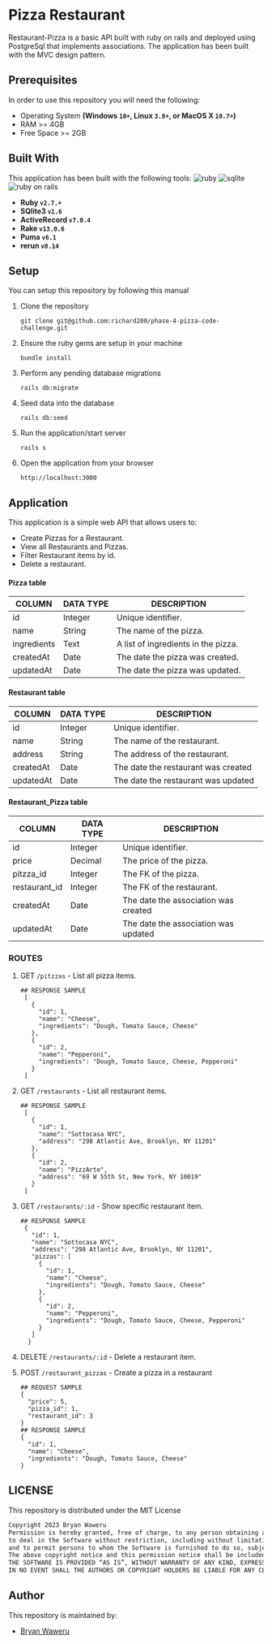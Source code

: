 # Pizza Restaurant
Restaurant-Pizza is a basic API built with ruby on rails and deployed using PostgreSql that implements associations.
The application has been built with the MVC design pattern.
## Prerequisites
In order to use this repository you will need the following:
- Operating System **(Windows `10+`, Linux `3.8+`, or MacOS X `10.7+`)**
- RAM >= 4GB
- Free Space >= 2GB
## Built With
This application has been built with the following tools:
![ruby](https://img.shields.io/badge/Ruby-CC342D?style=for-the-badge&logo=ruby&logoColor=white)
![sqlite](https://img.shields.io/badge/SQLite-07405E?style=for-the-badge&logo=sqlite&logoColor=white)
![ruby on rails](https://img.shields.io/badge/Ruby_on_Rails-CC0000?style=for-the-badge&logo=ruby-on-rails&logoColor=white)
- **Ruby `v2.7.+`**
- **SQlite3 `v1.6`**
- **ActiveRecord `v7.0.4`**
- **Rake `v13.0.6`**
- **Puma `v6.1`**
- **rerun `v0.14`**
## Setup
You can setup this repository by following this manual
1. Clone the repository
    ```{shell}
   git clone git@github.com:richard200/phase-4-pizza-code-challenge.git
   ```
2. Ensure the ruby gems are setup in your machine
    ```{shell}
   bundle install
   ```
3. Perform any pending database migrations
   ```{shell}
   rails db:migrate
   ```
4. Seed data into the database
   ```{shell}
   rails db:seed
   ```
5. Run the application/start server
    ```{shell}
    rails s
    ```
5. Open the application from your browser
    ```
   http://localhost:3000
   ```
## Application
This application is a simple web API that allows users to:
- Create Pizzas for a Restaurant.
- View all Restaurants and Pizzas.
- Filter Restaurant items by id.
- Delete a restaurant.
#### Pizza table
| COLUMN      | DATA TYPE                                       | DESCRIPTION                         |
|-------------|-------------------------------------------------|-------------------------------------|
| id          | Integer                                         | Unique identifier.                  |
| name        | String                                          | The name of the pizza.              |
| ingredients | Text                                            | A list of ingredients in the pizza. |
| createdAt   | Date                                            | The date the pizza was created.     |
| updatedAt   | Date                                            | The date the pizza was updated.     |

#### Restaurant table
| COLUMN      | DATA TYPE                                       | DESCRIPTION                         |
|-------------|-------------------------------------------------|-------------------------------------|
| id          | Integer                                         | Unique identifier.                  |
| name        | String                                          | The name of the restaurant.         |
| address     | String                                          | The address of the restaurant.      |
| createdAt   | Date                                            | The date the restaurant was created |
| updatedAt   | Date                                            | The date the restaurant was updated |

#### Restaurant_Pizza table
| COLUMN        | DATA TYPE                                       | DESCRIPTION                         |
|-------------  |-------------------------------------------------|-------------------------------------|
| id            | Integer                                         | Unique identifier.                  |
| price         | Decimal                                         | The price of the pizza.             |
| pitzza_id      | Integer                                        | The FK of the pizza.                |
| restaurant_id | Integer                                         | The FK of the restaurant.           |
| createdAt     | Date                                            | The date the association was created|
| updatedAt     | Date                                            | The date the association was updated|


### ROUTES
1. GET `/pitzzas` - List all pizza items.
   ```{json}
   ## RESPONSE SAMPLE
    [
      {
        "id": 1,
        "name": "Cheese",
        "ingredients": "Dough, Tomato Sauce, Cheese"
      },
      {
        "id": 2,
        "name": "Pepperoni",
        "ingredients": "Dough, Tomato Sauce, Cheese, Pepperoni"
      }
    ]
   ```

2. GET `/restaurants` - List all restaurant items.
   ```{json}
   ## RESPONSE SAMPLE
    [
      {
        "id": 1,
        "name": "Sottocasa NYC",
        "address": "298 Atlantic Ave, Brooklyn, NY 11201"
      },
      {
        "id": 2,
        "name": "PizzArte",
        "address": "69 W 55th St, New York, NY 10019"
      }
    ]
   ```

3. GET `/restaurants/:id` - Show specific restaurant item.
   ```{json}
   ## RESPONSE SAMPLE
    {
      "id": 1,
      "name": "Sottocasa NYC",
      "address": "298 Atlantic Ave, Brooklyn, NY 11201",
      "pizzas": [
        {
          "id": 1,
          "name": "Cheese",
          "ingredients": "Dough, Tomato Sauce, Cheese"
        },
        {
          "id": 2,
          "name": "Pepperoni",
          "ingredients": "Dough, Tomato Sauce, Cheese, Pepperoni"
        }
      ]
     }
   ```
4. DELETE `/restaurants/:id` - Delete a restaurant item.

5. POST `/restaurant_pizzas` - Create a pizza in a restaurant
    ```{json}
    ## REQUEST SAMPLE
    {
      "price": 5,
      "pizza_id": 1,
      "restaurant_id": 3
    }
    ## RESPONSE SAMPLE
    {
      "id": 1,
      "name": "Cheese",
      "ingredients": "Dough, Tomato Sauce, Cheese"
    }
    ```
## LICENSE
This repository is distributed under the MIT License
```markdown
Copyright 2023 Bryan Waweru
Permission is hereby granted, free of charge, to any person obtaining a copy of this software and associated documentation files (the “Software”),
to deal in the Software without restriction, including without limitation the rights to use, copy, modify, merge, publish, distribute, sublicense, and/or sell copies of the Software,
and to permit persons to whom the Software is furnished to do so, subject to the following conditions:
The above copyright notice and this permission notice shall be included in all copies or substantial portions of the Software.
THE SOFTWARE IS PROVIDED “AS IS”, WITHOUT WARRANTY OF ANY KIND, EXPRESS OR IMPLIED, INCLUDING BUT NOT LIMITED TO THE WARRANTIES OF MERCHANTABILITY, FITNESS FOR A PARTICULAR PURPOSE AND NONINFRINGEMENT.
IN NO EVENT SHALL THE AUTHORS OR COPYRIGHT HOLDERS BE LIABLE FOR ANY CLAIM, DAMAGES OR OTHER LIABILITY, WHETHER IN AN ACTION OF CONTRACT, TORT OR OTHERWISE, ARISING FROM, OUT OF OR IN CONNECTION WITH THE SOFTWARE OR THE USE OR OTHER DEALINGS IN THE SOFTWARE.
```
## Author
This repository is maintained by:
- [Bryan Waweru](https://github.com/Bwaweru12345)
